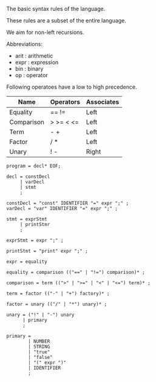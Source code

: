 The basic syntax rules of the language.

These rules are a subset of the entire language.

We aim for non-left recursions.

Abbreviations:
- arit : arithmetic
- expr : expression
- bin  : binary
- op   : operator

Following operatoes have a low to high precedence.

Name       | Operators | Associates
-----------|-----------|-------------
Equality   | == !=     | Left
Comparison | > >= < <= | Left
Term       | - +       | Left
Factor     | / *       | Left
Unary      | ! -       | Right

```ebnf
program = decl* EOF;

decl = constDecl
     | varDecl
     | stmt
     ;

constDecl = "const" IDENTIFIER "=" expr ";" ;
varDecl = "var" IDENTIFIER "=" expr ";" ;

stmt = exprStmt
     | printStmr
     ;

exprStmt = expr ";" ;

printStmt = "print" expr ";" ;

expr = equality

equality = comparison (("==" | "!=") comparison)* ;

comparison = term ((">" | ">=" | "<" | "<=") term)* ;

term = factor (("-" | "+") factory)* ;

factor = unary (("/" | "*") unary)* ;

unary = ("!" | "-") unary
      | primary
      ;

primary =
        | NUMBER
        | STRING 
        | "true"
        | "false"
        | "(" expr ")"
        | IDENTIFIER
        ;
```
